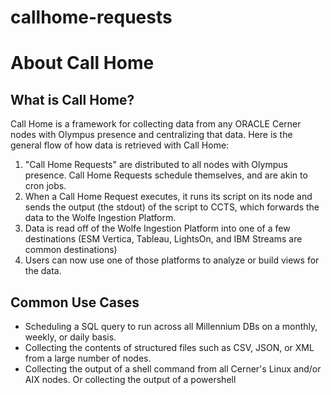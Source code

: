 # callhome-requests

# About Call Home
## What is Call Home?
Call Home is a framework for collecting data from any ORACLE Cerner nodes with Olympus presence and centralizing that data. 
Here is the general flow of how data is retrieved with Call Home:
1. "Call Home Requests" are distributed to all nodes with Olympus presence. Call Home Requests schedule themselves, and 
are akin to cron jobs.
1. When a Call Home Request executes, it runs its script on its node and sends the output (the stdout) of the script 
to CCTS, which forwards the data to the Wolfe Ingestion Platform.
1. Data is read off of the Wolfe Ingestion Platform into one of a few destinations 
(ESM Vertica, Tableau, LightsOn, and IBM Streams are common destinations)
1. Users can now use one of those platforms to analyze or build views for the data.

## Common Use Cases
* Scheduling a SQL query to run across all Millennium DBs on a monthly, weekly, or daily basis.
* Collecting the contents of structured files such as CSV, JSON, or XML from a large number of nodes.
* Collecting the output of a shell command from all Cerner's Linux and/or AIX nodes. Or collecting the output of a powershell
